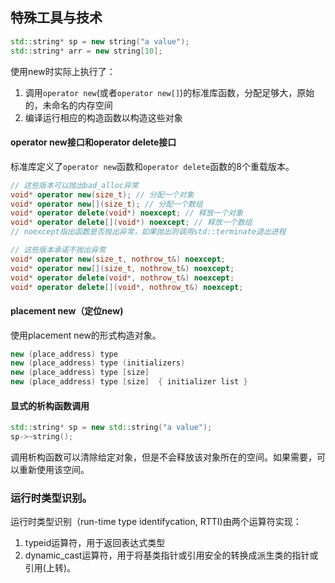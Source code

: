## 特殊工具与技术

```c++
std::string* sp = new string("a value");
std::string* arr = new string[10];
```

使用new时实际上执行了：
1) 调用`operator new`(或者`operator new[]`)的标准库函数，分配足够大，原始的，未命名的内存空间
2) 编译运行相应的构造函数以构造这些对象

#### operator new接口和operator delete接口
标准库定义了`operator new`函数和`operator delete`函数的8个重载版本。
```c++
// 这些版本可以抛出bad_alloc异常
void* operator new(size_t); // 分配一个对象
void* operator new[](size_t); // 分配一个数组
void* operator delete(void*) noexcept; // 释放一个对象
void* operator delete[](void*) noexcept; // 释放一个数组
// noexcept指出函数是否抛出异常，如果抛出则调用std::terminate退出进程

// 这些版本承诺不抛出异常
void* operator new(size_t, nothrow_t&) noexcept;
void* operator new[](size_t, nothrow_t&) noexcept;
void* operator delete(void*, nothrow_t&) noexcept;
void* operator delete[](void*, nothrow_t&) noexcept;
```

#### placement new（定位new)
使用placement new的形式构造对象。
```c++
new (place_address) type
new (place_address) type (initializers)
new (place_address) type [size]
new (place_address) type [size]  { initializer list }
```

#### 显式的析构函数调用
```c++
std::string* sp = new std::string("a value");
sp->~string();
```
调用析构函数可以清除给定对象，但是不会释放该对象所在的空间。如果需要，可以重新使用该空间。


### 运行时类型识别。
运行时类型识别（run-time type identifycation, RTTI)由两个运算符实现：
1) typeid运算符，用于返回表达式类型
2) dynamic_cast运算符，用于将基类指针或引用安全的转换成派生类的指针或引用(上转)。



